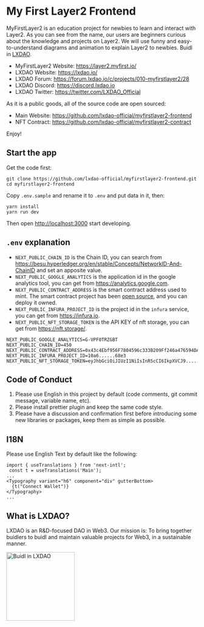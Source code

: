 # My First Layer2 Frontend

MyFirstLayer2 is an education project for newbies to learn and interact with Layer2. As you can see from the name, our users are beginners curious about the knowledge and projects on Layer2. We will use funny and easy-to-understand diagrams and animation to explain Layer2 to newbies. Buidl in [LXDAO](https://lxdao.io/).

- MyFirstLayer2 Website: <https://layer2.myfirst.io/>
- LXDAO Website: <https://lxdao.io/>
- LXDAO Forum: <https://forum.lxdao.io/c/projects/010-myfirstlayer2/28>
- LXDAO Discord: <https://discord.lxdao.io>
- LXDAO Twitter: <https://twitter.com/LXDAO_Official>

As it is a public goods, all of the source code are open sourced:

- Main Website: <https://github.com/lxdao-official/myfirstlayer2-frontend>
- NFT Contract: <https://github.com/lxdao-official/myfirstlayer2-contract>

Enjoy!

## Start the app

Get the code first:

```
git clone https://github.com/lxdao-official/myfirstlayer2-frontend.git
cd myfirstlayer2-frontend
```

Copy `.env.sample` and rename it to `.env` and put data in it, then:

```
yarn install
yarn run dev
```

Then open <http://localhost:3000> start developing.

## `.env` explanation

- `NEXT_PUBLIC_CHAIN_ID` is the Chain ID, you can search from https://besu.hyperledger.org/en/stable/Concepts/NetworkID-And-ChainID and set an apposite value.
- `NEXT_PUBLIC_GOOGLE_ANALYTICS` is the application id in the google analytics tool, you can get from https://analytics.google.com.
- `NEXT_PUBLIC_CONTRACT_ADDRESS` is the smart contract address used to mint. The smart contract project has been [open source](https://github.com/lxdao-official/myfirstlayer2-contract), and you can deploy it owned.
- `NEXT_PUBLIC_INFURA_PROJECT_ID` is the project id in the `infura` service, you can get from https://infura.io.
- `NEXT_PUBLIC_NFT_STORAGE_TOKEN` is the API KEY of nft storage, you can get from https://nft.storage/.

```
NEXT_PUBLIC_GOOGLE_ANALYTICS=G-VPF0TRZGBT
NEXT_PUBLIC_CHAIN_ID=450
NEXT_PUBLIC_CONTRACT_ADDRESS=0x43c4Ebf956F7804596c333B209Ff246a476594DA
NEXT_PUBLIC_INFURA_PROJECT_ID=10a6......68e3
NEXT_PUBLIC_NFT_STORAGE_TOKEN=eyJhbGciOiJIUzI1NiIsInR5cCI6IkpXVCJ9......
```

## Code of Conduct

1. Please use English in this project by default (code comments, git commit message, variable name, etc).
2. Please install prettier plugin and keep the same code style.
3. Please have a discussion and confirmation first before introducing some new libraries or packages, keep them as simple as possible.

## I18N

Please use English Text by default like the following:

```
import { useTranslations } from 'next-intl';
 const t = useTranslations('Main');
...
<Typography variant="h6" component="div" gutterBottom>
  {t("Connect Wallet")}
</Typography>
...
```

## What is LXDAO?

LXDAO is an R&D-focused DAO in Web3. Our mission is: To bring together buidlers to buidl and maintain valuable projects for Web3, in a sustainable manner.

<a target="_blank" href="https://lxdao.io/"><img alt="Buidl in LXDAO" src="public/buildinlxdao.png" width="180" /></a>
